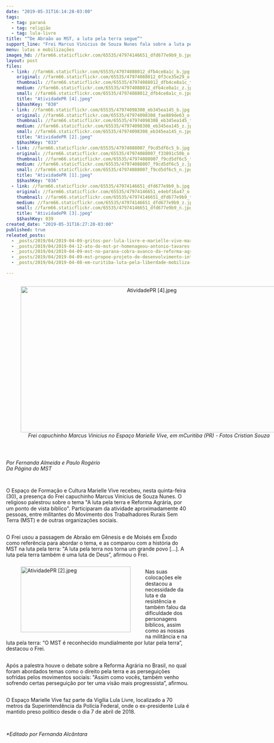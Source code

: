 ```yaml
---
date: "2019-05-31T16:14:28-03:00"
tags:
  - tag: paraná
  - tag: religião
  - tag: lula-livre
title: "“De Abraão ao MST, a luta pela terra segue”"
support_line: "Frei Marcus Vinicius de Souza Nunes fala sobre a luta pela terra no espaço Marielle Vive, no PR"
menu: lutas e mobilizações
images_hd: //farm66.staticflickr.com/65535/47974146651_dfd677e9b9_b.jpg
layout: post
files:
  - link: //farm66.staticflickr.com/65535/47974088012_dfb4ce8a1c_b.jpg
    original: //farm66.staticflickr.com/65535/47974088012_0f3ce35e29_o.jpg
    thumbnail: //farm66.staticflickr.com/65535/47974088012_dfb4ce8a1c_t.jpg
    medium: //farm66.staticflickr.com/65535/47974088012_dfb4ce8a1c_z.jpg
    small: //farm66.staticflickr.com/65535/47974088012_dfb4ce8a1c_n.jpg
    title: "AtividadePR [4].jpeg"
    $$hashKey: "030"
  - link: //farm66.staticflickr.com/65535/47974098308_eb345ea145_b.jpg
    original: //farm66.staticflickr.com/65535/47974098308_fae889de63_o.jpg
    thumbnail: //farm66.staticflickr.com/65535/47974098308_eb345ea145_t.jpg
    medium: //farm66.staticflickr.com/65535/47974098308_eb345ea145_z.jpg
    small: //farm66.staticflickr.com/65535/47974098308_eb345ea145_n.jpg
    title: "AtividadePR [2].jpeg"
    $$hashKey: "033"
  - link: //farm66.staticflickr.com/65535/47974088007_f9cd5df6c5_b.jpg
    original: //farm66.staticflickr.com/65535/47974088007_f33891c50b_o.jpg
    thumbnail: //farm66.staticflickr.com/65535/47974088007_f9cd5df6c5_t.jpg
    medium: //farm66.staticflickr.com/65535/47974088007_f9cd5df6c5_z.jpg
    small: //farm66.staticflickr.com/65535/47974088007_f9cd5df6c5_n.jpg
    title: "AtividadePR [1].jpeg"
    $$hashKey: "036"
  - link: //farm66.staticflickr.com/65535/47974146651_dfd677e9b9_b.jpg
    original: //farm66.staticflickr.com/65535/47974146651_e4ebf16a47_o.jpg
    thumbnail: //farm66.staticflickr.com/65535/47974146651_dfd677e9b9_t.jpg
    medium: //farm66.staticflickr.com/65535/47974146651_dfd677e9b9_z.jpg
    small: //farm66.staticflickr.com/65535/47974146651_dfd677e9b9_n.jpg
    title: "AtividadePR [3].jpeg"
    $$hashKey: 039
created_date: "2019-05-31T16:27:20-03:00"
published: true
releated_posts:
  - _posts/2019/04/2019-04-09-gritos-por-lula-livre-e-marielle-vive-marcam-debate-sobre-democracia-no-teatro-da-reitoria-da-ufpr.md
  - _posts/2019/04/2019-04-12-ato-do-mst-pr-homenageou-antonio-tavares-e-vitimas-do-latifundio.md
  - _posts/2019/04/2019-04-09-mst-no-parana-cobra-avanco-da-reforma-agraria-em-reuniao-com-o-incra.md
  - _posts/2019/04/2019-04-09-mst-propoe-projeto-de-desenvolvimento-integral-para-assentamentos-do-parana.md
  - _posts/2019/04/2019-04-08-em-curitiba-luta-pela-liberdade-mobiliza-multidao.md

---
```

<div style="text-align:center">
<figure class="image" style="display:inline-block"><img alt="AtividadePR [4].jpeg" height="398" src="//farm66.staticflickr.com/65535/47974088012_dfb4ce8a1c_b.jpg" width="700" />
<figcaption><em>Frei capuchinho Marcus Vinicius no Espa&ccedil;o Marielle Vive, em mCuritiba (PR) - Fotos Cristian Souza</em></figcaption>
</figure>
</div>

<p>&nbsp;
<p><em>Por Fernanda Almeida e Paulo Rog&eacute;rio<br />
Da P&aacute;gina do MST</em></p>
</p>

<p>&nbsp;</p>

<p>O Espa&ccedil;o de Forma&ccedil;&atilde;o e Cultura Marielle Vive recebeu, nesta quinta-feira (30), a presen&ccedil;a do Frei capuchinho Marcus Vinicius de Souza Nunes. O religioso palestrou sobre o tema &quot;A luta pela terra e Reforma Agr&aacute;ria, por um ponto de vista b&iacute;blico&quot;. Participaram da atividade aproximadamente 40 pessoas, entre militantes do Movimento dos Trabalhadores Rurais Sem Terra (MST) e de outras organiza&ccedil;&otilde;es sociais.</p>

<p><br />
O Frei usou a passagem de Abra&atilde;o em G&ecirc;nesis e de Mois&eacute;s em &Ecirc;xodo como refer&ecirc;ncia para abordar o tema, e as comparou com a hist&oacute;ria do MST na luta pela terra: &quot;A luta pela terra nos torna um grande povo [...]. A luta pela terra tamb&eacute;m &eacute; uma luta de Deus&rdquo;, afirmou o Frei.</p>

<figure class="image" style="float:left"><img alt="AtividadePR [2].jpeg" height="179" src="//farm66.staticflickr.com/65535/47974098308_eb345ea145_b.jpg" width="300" />
<figcaption></figcaption>
</figure>

<p><br />
Nas suas coloca&ccedil;&otilde;es ele destacou a necessidade da luta e da resist&ecirc;ncia e tamb&eacute;m falou da dificuldade dos personagens b&iacute;blicos, assim como as nossas na milit&acirc;ncia e na luta pela terra: &ldquo;O MST &eacute; reconhecido mundialmente por lutar pela terra&rdquo;, destacou o Frei.</p>

<p><br />
Ap&oacute;s a palestra houve o debate sobre a Reforma Agr&aacute;ria no Brasil, no qual foram abordados temas como o direito pela terra e as persegui&ccedil;&otilde;es sofridas pelos movimentos sociais: &quot;Assim como voc&ecirc;s, tamb&eacute;m venho sofrendo certas persegui&ccedil;&atilde;o por ter uma vis&atilde;o mais progressista&rdquo;, afirmou.</p>

<p><br />
O Espa&ccedil;o Marielle Vive faz parte da Vig&iacute;lia Lula Livre, localizado a 70 metros da Superintend&ecirc;ncia da Pol&iacute;cia Federal, onde o ex-presidente Lula &eacute; mantido preso pol&iacute;tico desde o dia 7 de abril de 2018.</p>

<p>&nbsp;</p>

<p><em>*Editado por Fernanda Alc&acirc;ntara</em></p>

<p>
<style type="text/css">p { margin-bottom: 0.25cm; line-height: 115%; }a:link {
</style>
</p>

